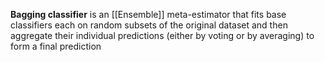**Bagging classifier** is an [[Ensemble]] meta-estimator that fits base classifiers each on random subsets of the original dataset and then aggregate their individual predictions (either by voting or by averaging) to form a final prediction

